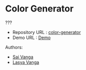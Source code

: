 # Color Generator

???

- Repository URL : [color-generator](https://github.com/SaMaSaLa/color-generator)
- Demo URL : [Demo](https://samasala.github.io/color-generator/)

Authors:

- [Sai Vanga](https://sai.rocks)
- [Lasya Vanga](https://lasya.net)
